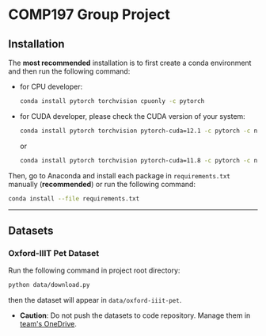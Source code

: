 # COMP197 Group Project
## Installation
The **most recommended** installation is to first create a conda environment and then run the following command:
- for CPU developer:
  ```bash
  conda install pytorch torchvision cpuonly -c pytorch
  ```
- for CUDA developer, please check the CUDA version of your system:
  ```bash
  conda install pytorch torchvision pytorch-cuda=12.1 -c pytorch -c nvidia
  ```
  or
  ```bash
  conda install pytorch torchvision pytorch-cuda=11.8 -c pytorch -c nvidia
  ```
Then, go to Anaconda and install each package in `requirements.txt` manually (**recommended**) or run the following command:
```bash
conda install --file requirements.txt
```
***
## Datasets
### Oxford-IIIT Pet Dataset

Run the following command in project root directory:
```bash
python data/download.py
 ```
then the dataset will appear in `data/oxford-iiit-pet`.
- **Caution**: Do not push the datasets to code repository. Manage them in [team's OneDrive](https://liveuclac-my.sharepoint.com/:f:/r/personal/ucabkc8_ucl_ac_uk/Documents/COMP197project?csf=1&web=1&e=eHOMTq).